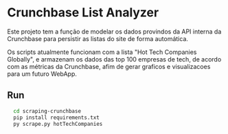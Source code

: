 # Crunchbase List Analyzer 

Este projeto tem a função de modelar os dados provindos da API interna da Crunchbase para persistir as listas do site de forma automática.

Os scripts atualmente funcionam com a lista "Hot Tech Companies Globally", e armazenam os dados das top 100 empresas de tech, de acordo com as métricas da Crunchbase, afim de gerar graficos e visualizacoes para um futuro WebApp.

## Run

```bash
  cd scraping-crunchbase
  pip install requirements.txt
  py scrape.py hotTechCompanies
```
    
